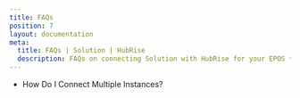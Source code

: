 ```yaml
---
title: FAQs
position: 7
layout: documentation
meta:
  title: FAQs | Solution | HubRise
  description: FAQs on connecting Solution with HubRise for your EPOS to work with other apps as a cohesive whole. Connect apps and synchronise your data.
---
```


- <Link to="/apps/solution/faqs/connecting-multiple-instances/">How Do I Connect Multiple Instances?</Link>
